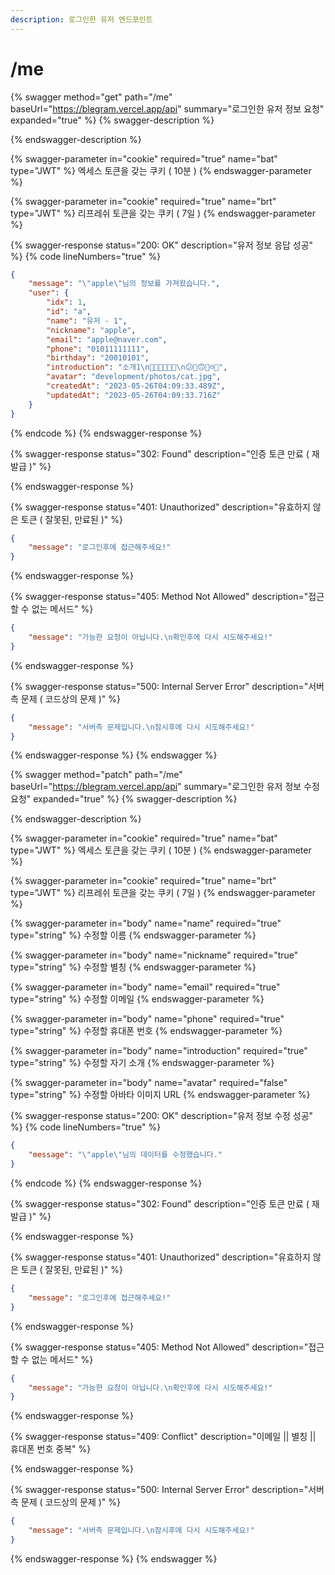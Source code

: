 ```yaml
---
description: 로그인한 유저 엔드포인트
---
```


# /me

{% swagger method="get" path="/me" baseUrl="https://blegram.vercel.app/api" summary="로그인한 유저 정보 요청" expanded="true" %}
{% swagger-description %}

{% endswagger-description %}

{% swagger-parameter in="cookie" required="true" name="bat" type="JWT" %}
엑세스 토큰을 갖는 쿠키 ( 10분 )
{% endswagger-parameter %}

{% swagger-parameter in="cookie" required="true" name="brt" type="JWT" %}
리프레쉬 토큰을 갖는 쿠키 ( 7일 )
{% endswagger-parameter %}

{% swagger-response status="200: OK" description="유저 정보 응답 성공" %}
{% code lineNumbers="true" %}
```json
{
    "message": "\"apple\"님의 정보를 가져왔습니다.",
    "user": {
        "idx": 1,
        "id": "a",
        "name": "유저 - 1",
        "nickname": "apple",
        "email": "apple@naver.com",
        "phone": "01011111111",
        "birthday": "20010101",
        "introduction": "소개1\n🐳🐍🐊🦖🦈🐢\n😕🫤🙃🫠☹️🙁",
        "avatar": "development/photos/cat.jpg",
        "createdAt": "2023-05-26T04:09:33.489Z",
        "updatedAt": "2023-05-26T04:09:33.716Z"
    }
}
```
{% endcode %}
{% endswagger-response %}

{% swagger-response status="302: Found" description="인증 토큰 만료 ( 재발급 )" %}

{% endswagger-response %}

{% swagger-response status="401: Unauthorized" description="유효하지 않은 토큰 ( 잘못된, 만료된 )" %}
```json
{
    "message": "로그인후에 접근해주세요!"
}
```
{% endswagger-response %}

{% swagger-response status="405: Method Not Allowed" description="접근할 수 없는 메서드" %}
```json
{
    "message": "가능한 요청이 아닙니다.\n확인후에 다시 시도해주세요!"
}
```
{% endswagger-response %}

{% swagger-response status="500: Internal Server Error" description="서버측 문제 ( 코드상의 문제 )" %}
```json
{
    "message": "서버측 문제입니다.\n잠시후에 다시 시도해주세요!"
}
```
{% endswagger-response %}
{% endswagger %}

{% swagger method="patch" path="/me" baseUrl="https://blegram.vercel.app/api" summary="로그인한 유저 정보 수정 요청" expanded="true" %}
{% swagger-description %}

{% endswagger-description %}

{% swagger-parameter in="cookie" required="true" name="bat" type="JWT" %}
엑세스 토큰을 갖는 쿠키 ( 10분 )
{% endswagger-parameter %}

{% swagger-parameter in="cookie" required="true" name="brt" type="JWT" %}
리프레쉬 토큰을 갖는 쿠키 ( 7일 )
{% endswagger-parameter %}

{% swagger-parameter in="body" name="name" required="true" type="string" %}
수정할 이름
{% endswagger-parameter %}

{% swagger-parameter in="body" name="nickname" required="true" type="string" %}
수정할 별칭
{% endswagger-parameter %}

{% swagger-parameter in="body" name="email" required="true" type="string" %}
수정할 이메일
{% endswagger-parameter %}

{% swagger-parameter in="body" name="phone" required="true" type="string" %}
수정할 휴대폰 번호
{% endswagger-parameter %}

{% swagger-parameter in="body" name="introduction" required="true" type="string" %}
수정할 자기 소개
{% endswagger-parameter %}

{% swagger-parameter in="body" name="avatar" required="false" type="string" %}
수정할 아바타 이미지 URL
{% endswagger-parameter %}

{% swagger-response status="200: OK" description="유저 정보 수정 성공" %}
{% code lineNumbers="true" %}
```json
{
    "message": "\"apple\"님의 데이터를 수정했습니다."
}
```
{% endcode %}
{% endswagger-response %}

{% swagger-response status="302: Found" description="인증 토큰 만료 ( 재발급 )" %}

{% endswagger-response %}

{% swagger-response status="401: Unauthorized" description="유효하지 않은 토큰 ( 잘못된, 만료된 )" %}
```json
{
    "message": "로그인후에 접근해주세요!"
}
```
{% endswagger-response %}

{% swagger-response status="405: Method Not Allowed" description="접근할 수 없는 메서드" %}
```json
{
    "message": "가능한 요청이 아닙니다.\n확인후에 다시 시도해주세요!"
}
```
{% endswagger-response %}

{% swagger-response status="409: Conflict" description="이메일 || 별칭 || 휴대폰 번호 중복" %}

{% endswagger-response %}

{% swagger-response status="500: Internal Server Error" description="서버측 문제 ( 코드상의 문제 )" %}
```json
{
    "message": "서버측 문제입니다.\n잠시후에 다시 시도해주세요!"
}
```
{% endswagger-response %}
{% endswagger %}
